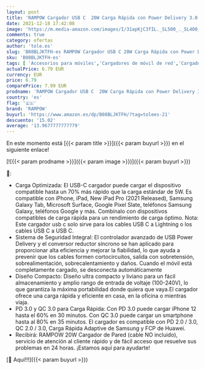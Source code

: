 ```yaml
---
layout: post
title: 'RAMPOW Cargador USB C  20W Carga Rápida con Power Delivery 3.0 y QC 3.0 Cargador Móvil Rápido para iPhone 13/13 Pro/13 mini/12/11/XS/X/iPad Pro 2020/Samsung S10/S9/Huawei/Xiaomi y más'
date: 2021-12-18 17:42:08
image: 'https://m.media-amazon.com/images/I/31apKjC3fIL._SL500_._SL400_.jpg'
comments: true
category: ofertas
author: 'tole.es'
slug: 'B08BLJKTFH-es RAMPOW Cargador USB C 20W Carga Rápida con Power Delivery...'
sku: 'B08BLJKTFH-es'
tags: [ 'Accesorios para móviles','Cargadores de móvil de red','Cargadores para móviles','Comunicación móvil y accesorios','Electrónica','iphone','rampow', ]
actualPrice: 6.79 EUR
currency: EUR
price: 6.79
comparePrice: 7.99 EUR
prodname: 'RAMPOW Cargador USB C  20W Carga Rápida con Power Delivery 3.0 y QC 3.0 Cargador Móvil Rápido para iPhone 13/13 Pro/13 mini/12/11/XS/X/iPad Pro 2020/Samsung S10/S9/Huawei/Xiaomi y más'
country: 'es'
flag: '🇪🇸'
brand: 'RAMPOW'
buyurl: 'https://www.amazon.es/dp/B08BLJKTFH/?tag=tolees-21'
descuento: '15.02'
average: '13.9677777777779'
---
```


En este momento está [{{< param title >}}]({{< param buyurl >}}) en el siguiente enlace!

[![{{< param prodname >}}]({{< param image >}})]({{< param buyurl >}})

🔎:

- Carga Optimizada: El USB-C cargador puede cargar el dispositivo compatible hasta un 70% más rápido que la carga estándar de 5W. Es compatible con iPhone, iPad, New iPad Pro (2021 Released), Samsung Galaxy Tab, Microsoft Surface, Google Pixel Slate, teléfonos Samsung Galaxy, teléfonos Google y más. Combínalo con dispositivos compatibles de carga rápida para un rendimiento de carga óptimo. Nota: Este cargador usb c solo sirve para los cables USB C a Lightning o los cables USB C a USB C.
- Sistema de Seguridad Integral: El controlador avanzado de USB Power Delivery y el conversor reductor síncrono se han aplicado para proporcionar alta eficiencia y mejorar la fiabilidad, lo que ayuda a prevenir que los cables formen cortocircuitos, salida con sobretensión, sobrealimentación, sobrecalentamiento y daños. Cuando el móvil está completamente cargado, se desconecta automáticamente
- Diseño Compacto: Diseño ultra compacto y liviano para un fácil almacenamiento y amplio rango de entrada de voltaje (100-240V), lo que garantiza la máxima portabilidad donde quiera que vaya.El cargador ofrece una carga rápida y eficiente en casa, en la oficina o mientras viaja.
- PD 3.0 y QC 3.0 para Carga Rápida: Con PD 3.0 puede cargar iPhone 12 hasta el 60% en 30 minutos. Con QC 3.0 puede cargar un smartphone hasta al 80% en 35 minutos. El cargador es compatible con PD 2.0 / 3.0, QC 2.0 / 3.0, Carga Rápida Adaptive de Samsung y FCP de Huawei.
- Recibirá: RAMPOW 20W Cargador de Pared (cable NO incluido), servicio de atención al cliente rápido y de fácil acceso que resuelve sus problemas en 24 horas. ¡Estamos aquí para ayudarte!

[🛒 Aquí!!!]({{< param buyurl >}})
